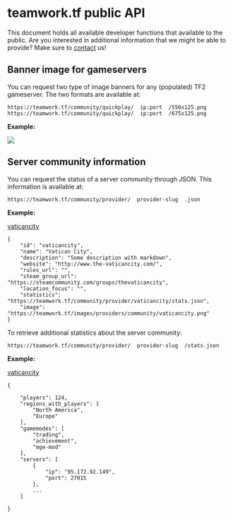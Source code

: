 # teamwork.tf public API

This document holds all available developer functions that available to the public. Are you interested in additional information that we might be able to provide? Make sure to [contact](http://dev.teamwork.tf/about) us!

## Banner image for gameservers

You can request two type of image banners for any (populated) TF2 gameserver. The two formats are available at:

```
https://teamwork.tf/community/quickplay/  ip:port  /550x125.png
https://teamwork.tf/community/quickplay/  ip:port  /675x125.png
```

**Example:**

[![](https://teamwork.tf/community/quickplay/74.91.127.172:27017/675x125.png)](https://teamwork.tf/community/quickplay/74.91.127.172:27017/675x125.png)

## Server community information

You can request the status of a server community through JSON. This information is available at:

```
https://teamwork.tf/community/provider/  provider-slug  .json
```

**Example:**

[vaticancity](https://teamwork.tf/community/provider/vaticancity.json)

```
{
    "id": "vaticancity",
    "name": "Vatican City",
    "description": "Some description with markdown",
    "website": "http://www.the-vaticancity.com/",
    "rules_url": "",
    "steam_group_url": "https://steamcommunity.com/groups/thevaticancity",
    "location_focus": "",
    "statistics": "https://teamwork.tf/community/provider/vaticancity/stats.json",
    "image": "https://teamwork.tf/images/providers/community/vaticancity.png"
}
```

To retrieve additional statistics about the server community:

```
https://teamwork.tf/community/provider/  provider-slug  /stats.json
```

**Example:**

[vaticancity](https://teamwork.tf/community/provider/vaticancity/stats.json)

```
{

    "players": 124,
    "regions_with_players": [
        "North America",
        "Europe"
    ],
    "gamemodes": [
        "trading",
        "achievement",
        "mge-mod"
    ],
    "servers": [
        {
            "ip": "95.172.92.149",
            "port": 27015
        },
        ...
    ]

}
```
